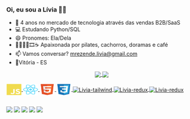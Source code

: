 ### Oi, eu sou a Lívia 👋🏻

- 📌 4 anos no mercado de tecnologia através das vendas B2B/SaaS
- 💻 Estudando Python/SQL
- 😄 Pronomes: Ela/Dela
- 🧘🏻‍♀️🐶🎞️☕ Apaixonada por pilates, cachorros, doramas e café
- 📫 Vamos conversar? mrezende.livia@gmail.com
- 📍Vitória - ES

 <div align="center"> 
   <a href="https://github.com/liviarez"> 
   <img align="center" height="180em" src="https://github-readme-stats.vercel.app/api?username=liviarez&show_icons=true&theme=onedark&include_all_commits=true&count_private=true"/> 
   <img align="center" height="180em" src="https://github-readme-stats.vercel.app/api/top-langs/?username=liviarez&layout=compact&langs_count=7&theme=onedark"/> 
 </div>

 <div style="display: inline_block"><br>
  <img align="center" alt="Livia-Js" height="30" width="40" src="https://raw.githubusercontent.com/devicons/devicon/master/icons/javascript/javascript-plain.svg">
  <img align="center" alt="Livia-React" height="30" width="40" src="https://raw.githubusercontent.com/devicons/devicon/master/icons/react/react-original.svg">
  <img align="center" alt="Livia-HTML" height="30" width="40" src="https://raw.githubusercontent.com/devicons/devicon/master/icons/html5/html5-original.svg">
  <img align="center" alt="Livia-CSS" height="30" width="40" src="https://raw.githubusercontent.com/devicons/devicon/master/icons/css3/css3-original.svg">
  <img align="center" alt="Livia-tailwind" height="30" width="40" src="https://cdn.jsdelivr.net/gh/devicons/devicon/icons/tailwindcss/tailwindcss-plain.svg">
  <img align="center" alt="Livia-redux" height="30" width="40" src="https://cdn.jsdelivr.net/gh/devicons/devicon/icons/redux/redux-original.svg">
  <img align="center" alt="Livia-redux" height="30" width="40" src="https://cdn.jsdelivr.net/gh/devicons/devicon/icons/docker/docker-plain-wordmark.svg">
</div>

 ##

 <div> 
  <a href="https://www.linkedin.com/in/l%C3%ADviamonteiro/" target="_blank"><img src="https://img.shields.io/badge/-LinkedIn-%230077B5?style=for-the-badge&logo=linkedin&logoColor=white" target="_blank"></a> 
  <a href = "mailto:mrezende.livia@gmail.com"><img src="https://img.shields.io/badge/-Gmail-%23333?style=for-the-badge&logo=gmail&logoColor=white" target="_blank"></a>
  <a href = "wa.me/5527992556984"><img src="https://img.shields.io/badge/WhatsApp-25D366?style=for-the-badge&logo=whatsapp&logoColor=white"></a>
  <a href="https://instagram.com/rezendelivia" target="_blank"><img src="https://img.shields.io/badge/-Instagram-%23E4405F?style=for-the-badge&logo=instagram&logoColor=white" target="_blank"></a>
  <a href="https://discord.gg/liu3883" target="_blank"><img src="https://img.shields.io/badge/Discord-7289DA?style=for-the-badge&logo=discord&logoColor=white" target="_blank"></a> 
  
</div>

